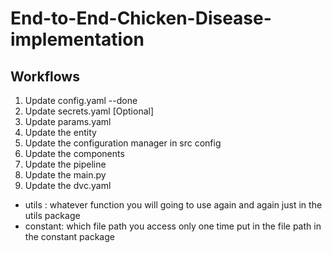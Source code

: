 # End-to-End-Chicken-Disease-implementation

## Workflows
1. Update config.yaml --done
2. Update secrets.yaml [Optional]
3. Update params.yaml
4. Update the entity
5. Update the configuration manager in src config
6. Update the components
7. Update the pipeline
8. Update the main.py
9. Update the dvc.yaml


- utils : whatever function you will going to use again and again just in the utils package
- constant: which file path you access only one time put in the file path in the constant package
